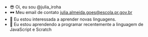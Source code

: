 - 😎 Oi, eu sou @julia_iroha
- 🕶  Meu email de contato julia.almeida.goes@escola.pr.gov.br
- 🎱 Eu estou interessada a aprender novas linguagens.
- 📌 Eu estou aprendendo a programar recentemente a linguagem de JavaScript e Scratch
